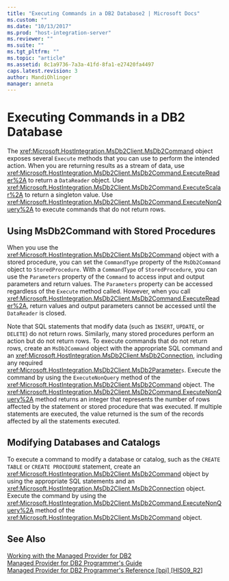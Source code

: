 ```yaml
---
title: "Executing Commands in a DB2 Database2 | Microsoft Docs"
ms.custom: ""
ms.date: "10/13/2017"
ms.prod: "host-integration-server"
ms.reviewer: ""
ms.suite: ""
ms.tgt_pltfrm: ""
ms.topic: "article"
ms.assetid: 8c1a9736-7a3a-41fd-8fa1-e27420fa4497
caps.latest.revision: 3
author: MandiOhlinger
manager: anneta
---
```

# Executing Commands in a DB2 Database
The <xref:Microsoft.HostIntegration.MsDb2Client.MsDb2Command> object exposes several `Execute` methods that you can use to perform the intended action. When you are returning results as a stream of data, use <xref:Microsoft.HostIntegration.MsDb2Client.MsDb2Command.ExecuteReader%2A> to return a `DataReader` object. Use <xref:Microsoft.HostIntegration.MsDb2Client.MsDb2Command.ExecuteScalar%2A> to return a singleton value. Use <xref:Microsoft.HostIntegration.MsDb2Client.MsDb2Command.ExecuteNonQuery%2A> to execute commands that do not return rows.  
  
## Using MsDb2Command with Stored Procedures  
 When you use the <xref:Microsoft.HostIntegration.MsDb2Client.MsDb2Command> object with a stored procedure, you can set the `CommandType` property of the `MsDb2Command` object to `StoredProcedure`. With a `CommandType` of `StoredProcedure`, you can use the `Parameters` property of the `Command` to access input and output parameters and return values. The `Parameters` property can be accessed regardless of the `Execute` method called. However, when you call <xref:Microsoft.HostIntegration.MsDb2Client.MsDb2Command.ExecuteReader%2A>, return values and output parameters cannot be accessed until the `DataReader` is closed.  
  
 Note that SQL statements that modify data (such as `INSERT`, `UPDATE`, or `DELETE`) do not return rows. Similarly, many stored procedures perform an action but do not return rows. To execute commands that do not return rows, create an `MsDb2Command` object with the appropriate SQL command and an <xref:Microsoft.HostIntegration.MsDb2Client.MsDb2Connection>, including any required <xref:Microsoft.HostIntegration.MsDb2Client.MsDb2Parameter>`s`. Execute the command by using the `ExecuteNonQuery` method of the <xref:Microsoft.HostIntegration.MsDb2Client.MsDb2Command> object. The <xref:Microsoft.HostIntegration.MsDb2Client.MsDb2Command.ExecuteNonQuery%2A> method returns an integer that represents the number of rows affected by the statement or stored procedure that was executed. If multiple statements are executed, the value returned is the sum of the records affected by all the statements executed.  
  
## Modifying Databases and Catalogs  
 To execute a command to modify a database or catalog, such as the `CREATE TABLE` or `CREATE PROCEDURE` statement, create an <xref:Microsoft.HostIntegration.MsDb2Client.MsDb2Command> object by using the appropriate SQL statements and an <xref:Microsoft.HostIntegration.MsDb2Client.MsDb2Connection> object. Execute the command by using the <xref:Microsoft.HostIntegration.MsDb2Client.MsDb2Command.ExecuteNonQuery%2A> method of the <xref:Microsoft.HostIntegration.MsDb2Client.MsDb2Command> object.  
  
## See Also  
 [Working with the Managed Provider for DB2](../core/working-with-the-managed-provider-for-db2.md)   
 [Managed Provider for DB2 Programmer's Guide](../core/managed-provider-for-db2-programmer-s-guide.md)   
 [Managed Provider for DB2 Programmer's Reference &#91;bpi&#93; &#91;HIS09_R2&#93;](http://msdn.microsoft.com/en-us/a50e991f-d651-40cb-a45c-d64fa132d251)
